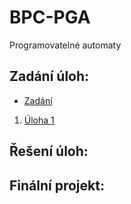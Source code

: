 # BPC-PGA
Programovatelné automaty

## Zadání úloh:
* [Zadání](zadani)
1. [Úloha 1](zadani/Úloha_1_Zebra.pdf)



## Řešení úloh:

## Finální projekt:
